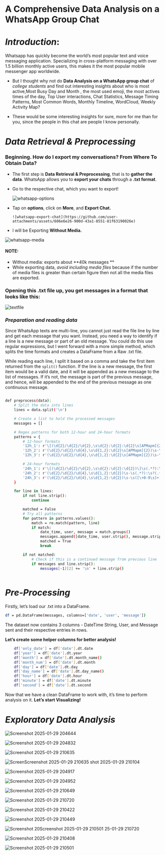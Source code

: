 # A Comprehensive Data Analysis on a WhatsApp Group Chat

# *Introduction*:

Whatsapp has quickly become the world’s most popular text and voice messaging application. Specializing in cross-platform messaging with over 1.5 billion monthly active users, this makes it the most popular mobile messenger app worldwide.

- But I thought why not do **Data Analysis on a WhatsApp group chat** of *college students* and find out interesting insights about who is most active,Most Busy Day and Month , the most used emoji, the most actives times of the day, Top User interactions, Chat Statistics, Message Timing Patterns, Most Common Words, Monthly Timeline, WordCloud, Weekly Activity Map? 

- These would be some interesting insights for sure, more for me than for you, since the people in this chat are people I know personally.

# *Data Retrieval & Preprocessing*

### Beginning. How do I export my conversations? From Where To Obtain Data?


- The first step is **Data Retrieval & Preprocessing**, that is to **gather the data**. WhatsApp allows you to **export your chats** through a **.txt format**. 

- Go to the respective chat, which you want to export!


    ![whatsapp-options](https://github.com/user-attachments/assets/ce25190f-9f80-4be7-bceb-d6fad64da60d)


- Tap on **options**, click on **More**, and **Export Chat.**

      ![whatsapp-export-chat](https://github.com/user-attachments/assets/606e6e26-900d-43a1-8551-81f63190026e)


- I will be Exporting **Without Media.**

       
![whatsapp-media](https://github.com/user-attachments/assets/124a8f3b-a3de-477b-9be2-63c764f7afae)

#### NOTE:
- Without media: exports about **40k messages **
- While exporting data, *avoid including media files* because if the number of media files is greater than certain figure then not all the media files are exported.

### Opening this .txt file up, you get messages in a format that looks like this:


![textfile](https://github.com/user-attachments/assets/d5244a16-0e42-4eb8-98f5-c566853aadd7)


### *Preparation and reading data*

Since WhatsApp texts are multi-line, you cannot just read the file line by line and get each message that you want. Instead, you need a way to identify if a line is a new message or part of an old message. You could do this use regular expressions, but I went forward with a more simple method, which splits the time formats and creates a DataFrame from a Raw .txt file.

While reading each line, I split it based on a comma and take the first item returned from the `split()` function. If the line is a new message, the first item would be a valid date, and it will be appended as a new message to the list of messages. If it’s not, the message is part of the previous message, and hence, will be appended to the end of the previous message as one continuous message.

```bash

def preprocess(data):
    # Split the data into lines
    lines = data.split('\n')

    # Create a list to hold the processed messages
    messages = []

    # Regex patterns for both 12-hour and 24-hour formats
    patterns = {
        # 12-hour formats
        '12h_1': r'\[(\d{2}/\d{2}/\d{2},\s\d{2}:\d{2}:\d{2}\s[APMapm]{2})\]\s(.*?):\s(.*)', # [DD/MM/YY, HH:MM:SS AM/PM]
        '12h_2': r'(\d{2}/\d{2}/\d{4},\s\d{1,2}:\d{2}\s[APMapm]{2})\s-\s(.*?):\s?(.*)',  # DD/MM/YYYY, HH:MM AM/PM
        '12h_3': r'(\d{2}/\d{2}/\d{4},\s\d{1,2}:\d{2}\s[APMapm]{2})\s-\s([\+0-9\s]+)\s(.*)',  # System messages 12h

        # 24-hour formats
        '24h_1': r'\[(\d{2}/\d{2}/\d{2},\s\d{2}:\d{2}:\d{2})\]\s(.*?):\s(.*)',  # [DD/MM/YY, HH:MM:SS]
        '24h_2': r'(\d{2}/\d{2}/\d{4},\s\d{1,2}:\d{2})\s-\s(.*?):\s?(.*)',  # DD/MM/YYYY, HH:MM
        '24h_3': r'(\d{2}/\d{2}/\d{4},\s\d{1,2}:\d{2})\s-\s([\+0-9\s]+)\s(.*)'  # System messages 24h
    }

    for line in lines:
        if not line.strip():
            continue

        matched = False
        # Try all patterns
        for pattern in patterns.values():
            match = re.match(pattern, line)
            if match:
                date_time, user, message = match.groups()
                messages.append([date_time, user.strip(), message.strip()])
                matched = True
                break

        if not matched:
            # Check if this is a continued message from previous line
            if messages and line.strip():
                messages[-1][2] += '\n' + line.strip()
   
```


# *Pre-Processing*

Firstly, let’s load our .txt into a DataFrame.
```bash
df = pd.DataFrame(messages, columns=['date', 'user', 'message'])
```

The dataset now contains 3 columns - DateTime String, User, and Message sent and their respective entries in rows.

**Let’s create some helper columns for better analysis!**

```bash
    df['only_date'] = df['date'].dt.date
    df['year'] = df['date'].dt.year
    df['month'] = df['date'].dt.month_name()
    df['month_num'] = df['date'].dt.month
    df['day'] = df['date'].dt.day
    df['day_name'] = df['date'].dt.day_name()
    df['hour'] = df['date'].dt.hour
    df['minute'] = df['date'].dt.minute
    df['second'] = df['date'].dt.second
```

Now that we have a clean DataFrame to work with, it’s time to perform analysis on it. **Let’s start Visualizing!**




# *Exploratory Data Analysis*



![Screenshot 2025-01-29 204644](https://github.com/user-attachments/assets/9b29b8b4-84b9-42c3-8a60-ba85530134ef)


![Screenshot 2025-01-29 204832](https://github.com/user-attachments/assets/ca71c05d-4df4-4ecd-be03-85ed19e0d7c6)



![Screenshot 2025-01-29 210635](https://github.com/user-attachments/assets/d2694db1-f051-4da7-8e49-0ec0d8c64714)


![Screen![Screenshot 2025-01-29 210635](https://github.com/user-attachments/assets/2133e667-cdc9-4134-98a9-d774c2ebfaec)
shot 2025-01-29 210104](https://github.com/user-attachments/assets/bcd07ca1-b0ec-4e12-a458-355e842d29ba)


![Screenshot 2025-01-29 204917](https://github.com/user-attachments/assets/004749d1-fde6-414c-94f0-23a09f822f1f)



![Screenshot 2025-01-29 204952](https://github.com/user-attachments/assets/3fcfd7e7-fa39-4a4b-bbda-c805fb368c7e)





![Screenshot 2025-01-29 210649](https://github.com/user-attachments/assets/29909083-f75f-4028-a414-95bbc9a05ce8)



![Screenshot 2025-01-29 210720](https://github.com/user-attachments/assets/29eafdd5-2ce3-4ab1-8f42-cd9b1165858a)

![Screenshot 2025-01-29 210422](https://github.com/user-attachments/assets/de37b88c-25fc-49cd-8dab-9798a53a2b32)


![Screenshot 2025-01-29 210449](https://github.com/user-attachments/assets/485463d6-2767-44d7-8d26-f7ebe21561f3)

![Screenshot 20![Screenshot 2025-01-29 210501](https://github.com/user-attachments/assets/ad04f186-815d-43ab-9a36-bd51aabdb485)
25-01-29 210720](https://github.com/user-attachments/assets/f485852c-8310-429f-9806-4acd1ed2f066)


![Screenshot 2025-01-29 210408](https://github.com/user-attachments/assets/2735c8dd-52e0-47dd-994e-d8440e1ee4fe)



![Screenshot 2025-01-29 210501](https://github.com/user-attachments/assets/728d5277-6a26-4883-b578-43b2751b90c6)
